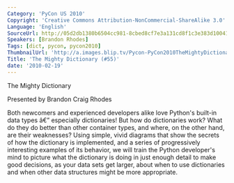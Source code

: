 ```yaml
---
Category: 'PyCon US 2010'
Copyright: 'Creative Commons Attribution-NonCommercial-ShareAlike 3.0'
Language: 'English'
SourceUrl: http://05d2db1380b6504cc981-8cbed8cf7e3a131cd8f1c3e383d10041.r93.cf2.rackcdn.com/pycon-us-2010/276_the-mighty-dictionary-55.m4v
Speakers: [Brandon Rhodes]
Tags: [dict, pycon, pycon2010]
ThumbnailUrl: 'http://a.images.blip.tv/Pycon-PyCon2010TheMightyDictionary55184-989.jpg'
Title: 'The Mighty Dictionary (#55)'
date: '2010-02-19'
---
```

The Mighty Dictionary

  
Presented by Brandon Craig Rhodes

  
Both newcomers and experienced developers alike love Python's built-in data
types â€” especially dictionaries! But how do dictionaries work? What do they
do better than other container types, and where, on the other hand, are their
weaknesses? Using simple, vivid diagrams that show the secrets of how the
dictionary is implemented, and a series of progressively interesting examples
of its behavior, we will train the Python developer's mind to picture what the
dictionary is doing in just enough detail to make good decisions, as your data
sets get larger, about when to use dictionaries and when other data structures
might be more appropriate.

